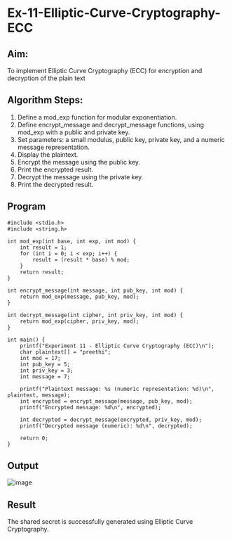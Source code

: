 # Ex-11-Elliptic-Curve-Cryptography-ECC

## Aim:
To implement Elliptic Curve Cryptography (ECC) for encryption and decryption of the plain text

## Algorithm Steps:

1) Define a mod_exp function for modular exponentiation.
2) Define encrypt_message and decrypt_message functions, using mod_exp with a public and private key.
3) Set parameters: a small modulus, public key, private key, and a numeric message representation.
4) Display the plaintext.
5) Encrypt the message using the public key.
6) Print the encrypted result.
7) Decrypt the message using the private key.
8) Print the decrypted result.

## Program
```
#include <stdio.h>
#include <string.h>

int mod_exp(int base, int exp, int mod) {
    int result = 1;
    for (int i = 0; i < exp; i++) {
        result = (result * base) % mod;
    }
    return result;
}

int encrypt_message(int message, int pub_key, int mod) {
    return mod_exp(message, pub_key, mod);
}

int decrypt_message(int cipher, int priv_key, int mod) {
    return mod_exp(cipher, priv_key, mod);
}

int main() {
    printf("Experiment 11 - Elliptic Curve Cryptography (ECC)\n");
    char plaintext[] = "preethi";
    int mod = 17;
    int pub_key = 5;
    int priv_key = 3;
    int message = 7;

    printf("Plaintext message: %s (numeric representation: %d)\n", plaintext, message);
    int encrypted = encrypt_message(message, pub_key, mod);
    printf("Encrypted message: %d\n", encrypted);

    int decrypted = decrypt_message(encrypted, priv_key, mod);
    printf("Decrypted message (numeric): %d\n", decrypted);

    return 0;
}

```
## Output
![image](https://github.com/user-attachments/assets/d609f3d8-88c0-48f8-8185-9200a7e7494d)


## Result
The shared secret is successfully generated using Elliptic Curve Cryptography.
